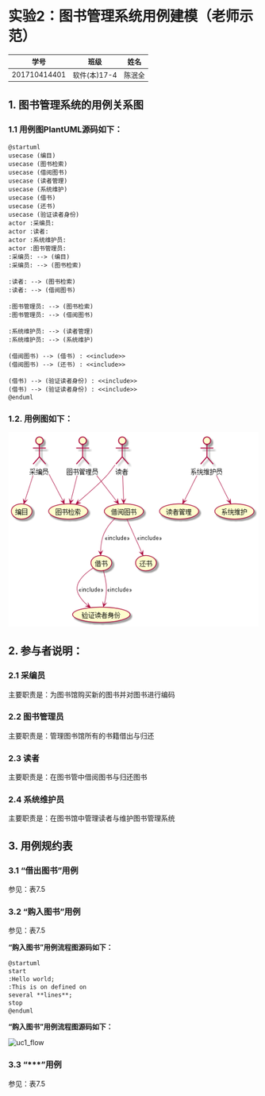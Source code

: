# 实验2：图书管理系统用例建模（老师示范）
|学号|班级|姓名|
|:-------:|:-------------: | :----------:|
|201710414401|软件(本)17-4|陈泯全|
## 1. 图书管理系统的用例关系图

### 1.1 用例图PlantUML源码如下：

``` usecase
@startuml
usecase (编目)
usecase (图书检索)
usecase (借阅图书)
usecase (读者管理)
usecase (系统维护)
usecase (借书)
usecase (还书)
usecase (验证读者身份)
actor :采编员:
actor :读者:
actor :系统维护员:
actor :图书管理员:
:采编员: --> (编目)
:采编员: --> (图书检索)

:读者: --> (图书检索)
:读者: --> (借阅图书)

:图书管理员: --> (图书检索)
:图书管理员: --> (借阅图书)

:系统维护员: --> (读者管理)
:系统维护员: --> (系统维护)

(借阅图书) --> (借书) : <<include>>
(借阅图书) --> (还书) : <<include>>

(借书) --> (验证读者身份) : <<include>>
(借书) --> (验证读者身份) : <<include>>
@enduml
```


### 1.2. 用例图如下：

![usecase](usecase.png)

## 2. 参与者说明：

###     2.1 采编员

主要职责是：为图书馆购买新的图书并对图书进行编码

###     2.2 图书管理员

主要职责是：管理图书馆所有的书籍借出与归还

###     2.3 读者
    
主要职责是：在图书管中借阅图书与归还图书

###     2.4 系统维护员
    
主要职责是：在图书馆中管理读者与维护图书管理系统

##     3. 用例规约表

###     3.1 “借出图书”用例

参见：表7.5

###     3.2 “购入图书”用例

参见：表7.5

**“购入图书”用例流程图源码如下：**
``` uc1_flow
@startuml
start
:Hello world;
:This is on defined on
several **lines**;
stop
@enduml
```

**“购入图书”用例流程图源码如下：**

![uc1_flow](usecase1_flow.jpg)

###     3.3 “***”用例

参见：表7.5
